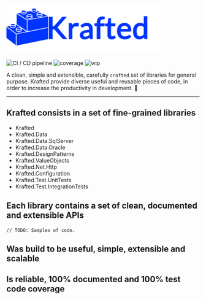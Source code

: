 ![logo](docs/logo.png)

![CI / CD pipeline](https://github.com/maiconheck/krafted/workflows/CI%20/%20CD%20pipeline/badge.svg)
![coverage](coverage-results/report/badge_shieldsio_linecoverage_brightgreen.svg)
![wip](https://camo.githubusercontent.com/a646be419b04e4d0f790613e408d79f991476fab/68747470733a2f2f696d672e736869656c64732e696f2f62616467652f73746162696c6974792d776f726b5f696e5f70726f67726573732d6c69676874677265792e737667)

A clean, simple and extensible, carefully `crafted` set of libraries for general purpose.
Krafted provide diverse useful and reusable pieces of code, in order to increase the productivity in development.
🚀

--------

## Krafted consists in a set of fine-grained libraries
- Krafted
- Krafted.Data
- Krafted.Data.SqlServer
- Krafted.Data.Oracle
- Krafted.DesignPatterns
- Krafted.ValueObjects
- Krafted.Net.Http
- Krafted.Configuration
- Krafted.Test.UnitTests
- Krafted.Test.IntegrationTests

 ## Each library contains a set of clean, documented and extensible APIs
 ```
// TODO: Samples of code.
 ```

## Was build to be useful, simple, extensible and scalable

## Is reliable, 100% documented and 100% test code coverage
